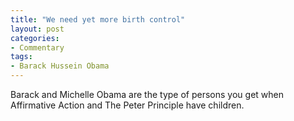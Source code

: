 ```yaml
---
title: "We need yet more birth control"
layout: post
categories:
- Commentary
tags:
- Barack Hussein Obama
---
```


Barack and Michelle Obama are the type of persons you get when Affirmative Action and The Peter Principle have children.